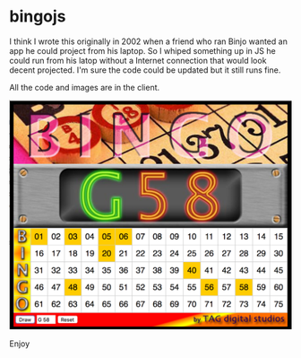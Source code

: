 # bingojs

I think I wrote this originally in 2002 when a friend who ran Binjo wanted an app he could project from his laptop. So I whiped something up in JS he could run from his latop without a Internet connection that would look decent projected. I'm sure the code could be updated but it still runs fine.

All the code and images are in the client.

![BINGO Board](/screenshots/board.png)


Enjoy
